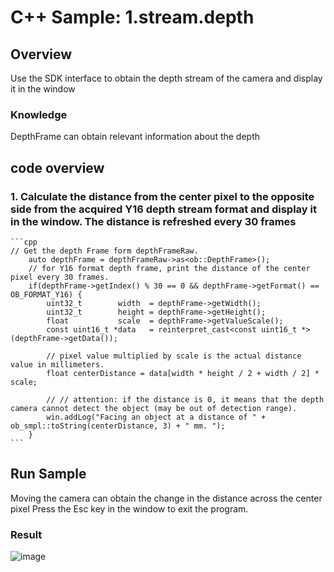 # C++ Sample: 1.stream.depth

## Overview

Use the SDK interface to obtain the depth stream of the camera and display it in the window

### Knowledge

DepthFrame can obtain relevant information about the depth

## code overview

### 1. Calculate the distance from the center pixel to the opposite side from the acquired Y16 depth stream format and display it in the window. The distance is refreshed every 30 frames

    ```cpp
    // Get the depth Frame form depthFrameRaw.
        auto depthFrame = depthFrameRaw->as<ob::DepthFrame>();
        // for Y16 format depth frame, print the distance of the center pixel every 30 frames.
        if(depthFrame->getIndex() % 30 == 0 && depthFrame->getFormat() == OB_FORMAT_Y16) {
            uint32_t        width  = depthFrame->getWidth();
            uint32_t        height = depthFrame->getHeight();
            float           scale  = depthFrame->getValueScale();
            const uint16_t *data   = reinterpret_cast<const uint16_t *>(depthFrame->getData());

            // pixel value multiplied by scale is the actual distance value in millimeters.
            float centerDistance = data[width * height / 2 + width / 2] * scale;

            // // attention: if the distance is 0, it means that the depth camera cannot detect the object (may be out of detection range).
            win.addLog("Facing an object at a distance of " + ob_smpl::toString(centerDistance, 3) + " mm. ");
        }
    ```

## Run Sample

Moving the camera can obtain the change in the distance across the center pixel
Press the Esc key in the window to exit the program.

### Result

![image](Image/DepthViewer.png)
